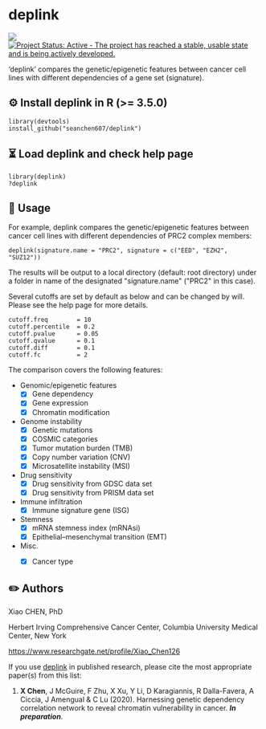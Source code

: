 # deplink
<!--
: an R package to compare the genetic/epigenetic features between cancer cell lines with different dependencies of a gene set (signature)
-->

[![](https://img.shields.io/badge/release%20version-0.99.0-green.svg)](https://github.com/seanchen607/deplink)
[![Project Status: Active - The project has reached a stable, usable state and is being actively developed.](http://www.repostatus.org/badges/latest/active.svg)](http://www.repostatus.org/#active)

‘deplink’ compares the genetic/epigenetic features between cancer cell lines with different dependencies of a gene set (signature).

<!--
<a href="https://doi.org/10.1111/1755-0998.13023"><img src="docs/schematic.png" height="100" align="center" /></a>
-->

## :gear: Install deplink in R (>= 3.5.0)

	library(devtools)
	install_github("seanchen607/deplink")
	
## :hourglass_flowing_sand: Load deplink and check help page

	library(deplink)
	?deplink

## :dna: Usage 

For example, deplink compares the genetic/epigenetic features between cancer cell lines with different dependencies of PRC2 complex members:

	deplink(signature.name = "PRC2", signature = c("EED", "EZH2", "SUZ12"))

The results will be output to a local directory (default: root directory) under a folder in name of the designated "signature.name" ("PRC2" in this case).

Several cutoffs are set by default as below and can be changed by will. Please see the help page for more details.

	cutoff.freq        = 10
    cutoff.percentile  = 0.2
    cutoff.pvalue      = 0.05
    cutoff.qvalue      = 0.1
    cutoff.diff        = 0.1
    cutoff.fc          = 2

The comparison covers the following features:

* Genomic/epigenetic features
  - [x] Gene dependency
  - [x] Gene expression
  - [x] Chromatin modification

* Genome instability
  - [x] Genetic mutations
  - [x] COSMIC categories
  - [x] Tumor mutation burden (TMB)
  - [x] Copy number variation (CNV)
  - [x] Microsatellite instability (MSI) 

* Drug sensitivity
  - [x] Drug sensitivity from GDSC data set
  - [x] Drug sensitivity from PRISM data set

* Immune infiltration
  - [x] Immune signature gene (ISG) 

* Stemness
  - [x] mRNA stemness index (mRNAsi)
  - [x] Epithelial–mesenchymal transition (EMT) 

* Misc.
  - [x] Cancer type


<!--
## :orange_book: What is Programmed Ribosomal Frameshifting (PRF)?

<a href="https://doi.org/10.1016/j.febslet.2013.03.002"><img src="docs/Structural-diversity.png" height="400" align="center" /></a>
- From [*Mauger et al., 2013, FEBS Letters*](https://doi.org/10.1016/j.febslet.2013.03.002)

Ribosomal frameshifting, also known as translational frameshifting or translational recoding, is a biological phenomenon 
that occurs during translation that results in the production of multiple, unique proteins from a single mRNA. 
The process can be programmed by the nucleotide sequence of the mRNA and is sometimes affected by the secondary, 3-dimensional mRNA structure.
It has been described mainly in viruses (especially retroviruses), retrotransposons and bacterial insertion elements, and also in some cellular genes.

For details, please visit [Ribosomal frameshift](https://en.wikipedia.org/wiki/Ribosomal_frameshift).
-->

## :pencil2: Authors

Xiao CHEN, PhD

Herbert Irving Comprehensive Cancer Center, Columbia University Medical Center, New York

<https://www.researchgate.net/profile/Xiao_Chen126>

<!-- [![Twitter](https://img.shields.io/twitter/url/http/shields.io.svg?style=social&logo=twitter)](https://twitter.com/intent/tweet?hashtags=deplink&url=https://github.com/seanchen607/deplink&screen_name=SC607) -->

If you use [deplink](https://github.com/seanchen607/deplink) in
published research, please cite the most appropriate paper(s) from this
list:

1.  **X Chen**, J McGuire, F Zhu, X Xu, Y Li, D Karagiannis, R Dalla-Favera, A Ciccia, J Amengual & C Lu (2020). 
    Harnessing genetic dependency correlation network to reveal chromatin vulnerability in cancer.
    ***In preparation***.
